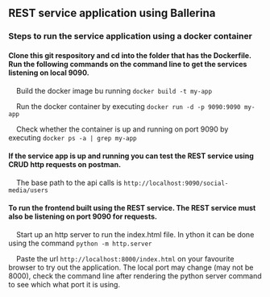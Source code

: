 ## REST service application using Ballerina

### Steps to run the service application using a docker container

#### Clone this git respository and cd into the folder that has the Dockerfile. Run the following commands on the command line to get the services listening on local 9090.

&nbsp;&nbsp;&nbsp;&nbsp;Build the docker image bu running `docker build -t my-app`

&nbsp;&nbsp;&nbsp;&nbsp;Run the docker container by executing `docker run -d -p 9090:9090 my-app`

&nbsp;&nbsp;&nbsp;&nbsp;Check whether the container is up and running on port 9090 by executing `docker ps -a | grep my-app` 

#### If the service app is up and running you can test the REST service using CRUD http requests on postman.

&nbsp;&nbsp;&nbsp;&nbsp;The base path to the api calls is `http://localhost:9090/social-media/users`

#### To run the frontend built using the REST service. The REST service must also be listening on port 9090 for requests. 

&nbsp;&nbsp;&nbsp;&nbsp;Start up an http server to run the index.html file. In ython it can be done using the command `python -m http.server`

&nbsp;&nbsp;&nbsp;&nbsp;Paste the url `http://localhost:8000/index.html` on your favourite browser to try out the application. The local port may change (may not be 8000), check the command line after rendering the python server command to see which what port it is using.
   



